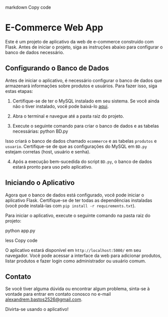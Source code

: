 markdown
Copy code
# E-Commerce Web App

Este é um projeto de aplicativo da web de e-commerce construído com Flask. Antes de iniciar o projeto, siga as instruções abaixo para configurar o banco de dados necessário.

## Configurando o Banco de Dados

Antes de iniciar o aplicativo, é necessário configurar o banco de dados que armazenará informações sobre produtos e usuários. Para fazer isso, siga estas etapas:

1. Certifique-se de ter o MySQL instalado em seu sistema. Se você ainda não o tiver instalado, você pode baixá-lo [aqui](https://dev.mysql.com/downloads/installer/).

2. Abra o terminal e navegue até a pasta raiz do projeto.

3. Execute o seguinte comando para criar o banco de dados e as tabelas necessárias:
python BD.py

Isso criará o banco de dados chamado `ecommerce` e as tabelas `produtos` e `usuario`. Certifique-se de que as configurações do MySQL em `BD.py` estejam corretas (host, usuário e senha).

4. Após a execução bem-sucedida do script `BD.py`, o banco de dados estará pronto para uso pelo aplicativo.

## Iniciando o Aplicativo

Agora que o banco de dados está configurado, você pode iniciar o aplicativo Flask. Certifique-se de ter todas as dependências instaladas (você pode instalá-las com `pip install -r requirements.txt`).

Para iniciar o aplicativo, execute o seguinte comando na pasta raiz do projeto:

python app.py

less
Copy code

O aplicativo estará disponível em `http://localhost:5000/` em seu navegador. Você pode acessar a interface da web para adicionar produtos, listar produtos e fazer login como administrador ou usuário comum.

## Contato

Se você tiver alguma dúvida ou encontrar algum problema, sinta-se à vontade para entrar em contato conosco no e-mail alexandrem.bastos2526@gmail.com.

Divirta-se usando o aplicativo!

